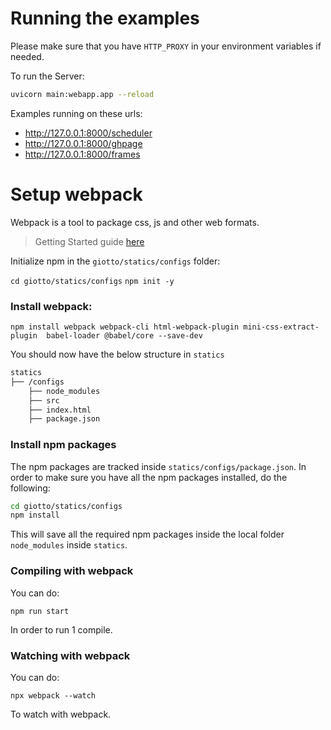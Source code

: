 # Running the examples

Please make sure that you have `HTTP_PROXY` in your environment variables if needed.

To run the Server:

```bash
uvicorn main:webapp.app --reload
```

Examples running on these urls:

* http://127.0.0.1:8000/scheduler
* http://127.0.0.1:8000/ghpage
* http://127.0.0.1:8000/frames

# Setup webpack

Webpack is a tool to package css, js and other web formats.

> Getting Started guide [here](https://webpack.js.org/guides/getting-started/?_sm_au_=iVVWt45wJPs7QM0jVsBFjK664v423)

Initialize npm in the `giotto/statics/configs` folder:

`cd giotto/statics/configs`
`npm init -y`

### Install webpack:

`npm install webpack webpack-cli html-webpack-plugin mini-css-extract-plugin  babel-loader @babel/core --save-dev`

You should now have the below structure in `statics`

```bash
statics
├── /configs
    ├── node_modules
    ├── src
    ├── index.html
    ├── package.json
```

### Install npm packages

The npm packages are tracked inside `statics/configs/package.json`. In order to make sure you have all the npm packages installed, do the following:

```bash
cd giotto/statics/configs
npm install
```

This will save all the required npm packages inside the local folder `node_modules` inside `statics`.

### Compiling with webpack

You can do:

`npm run start`

In order to run 1 compile.

### Watching with webpack

You can do:

`npx webpack --watch`

To watch with webpack.